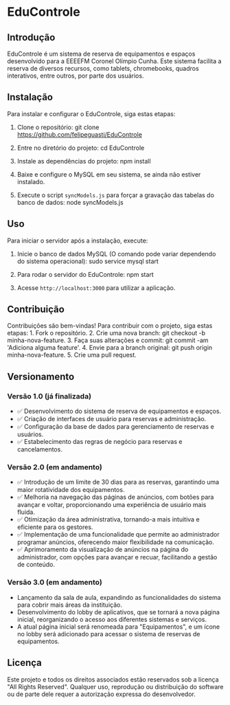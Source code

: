 # EduControle

## Introdução
EduControle é um sistema de reserva de equipamentos e espaços desenvolvido para a EEEEFM Coronel Olímpio Cunha. Este sistema facilita a reserva de diversos recursos, como tablets, chromebooks, quadros interativos, entre outros, por parte dos usuários.

## Instalação

Para instalar e configurar o EduControle, siga estas etapas:

1. Clone o repositório:
   git clone https://github.com/felipeguasti/EduControle

2. Entre no diretório do projeto:
   cd EduControle

3. Instale as dependências do projeto:
   npm install

4. Baixe e configure o MySQL em seu sistema, se ainda não estiver instalado.

5. Execute o script `syncModels.js` para forçar a gravação das tabelas do banco de dados:
   node syncModels.js

## Uso
Para iniciar o servidor após a instalação, execute: 

1. Inicie o banco de dados MySQL (O comando pode variar dependendo do sistema operacional):
   sudo service mysql start

2. Para rodar o servidor do EduControle:
   npm start

3. Acesse `http://localhost:3000` para utilizar a aplicação.

## Contribuição
Contribuições são bem-vindas! Para contribuir com o projeto, siga estas etapas: 1. Fork o repositório. 2. Crie uma nova branch: git checkout -b minha-nova-feature. 3. Faça suas alterações e commit: git commit -am 'Adiciona alguma feature'. 4. Envie para a branch original: git push origin minha-nova-feature. 5. Crie uma pull request.

## Versionamento
### Versão 1.0 (já finalizada)
- ✅ Desenvolvimento do sistema de reserva de equipamentos e espaços.
- ✅ Criação de interfaces de usuário para reservas e administração.
- ✅ Configuração da base de dados para gerenciamento de reservas e usuários.
- ✅ Estabelecimento das regras de negócio para reservas e cancelamentos.

### Versão 2.0 (em andamento)
- ✅ Introdução de um limite de 30 dias para as reservas, garantindo uma maior rotatividade dos equipamentos.
- ✅ Melhoria na navegação das páginas de anúncios, com botões para avançar e voltar, proporcionando uma experiência de usuário mais fluida.
- ✅ Otimização da área administrativa, tornando-a mais intuitiva e eficiente para os gestores.
- ✅ Implementação de uma funcionalidade que permite ao administrador programar anúncios, oferecendo maior flexibilidade na comunicação.
- ✅ Aprimoramento da visualização de anúncios na página do administrador, com opções para avançar e recuar, facilitando a gestão de conteúdo.

### Versão 3.0 (em andamento)
- Lançamento da sala de aula, expandindo as funcionalidades do sistema para cobrir mais áreas da instituição.
- Desenvolvimento do lobby de aplicativos, que se tornará a nova página inicial, reorganizando o acesso aos diferentes sistemas e serviços.
- A atual página inicial será renomeada para "Equipamentos", e um ícone no lobby será adicionado para acessar o sistema de reservas de equipamentos.

## Licença
Este projeto e todos os direitos associados estão reservados sob a licença "All Rights Reserved". Qualquer uso, reprodução ou distribuição do software ou de parte dele requer a autorização expressa do desenvolvedor.
